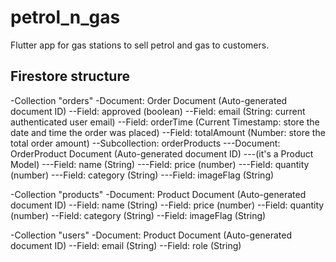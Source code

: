 # petrol_n_gas

Flutter app for gas stations to sell petrol and gas to customers.

## Firestore structure

-Collection "orders"
-Document: Order Document (Auto-generated document ID)
--Field: approved (boolean)
--Field: email (String: current authenticated user email)
--Field: orderTime (Current Timestamp: store the date and time the order was placed)
--Field: totalAmount (Number: store the total order amount)
--Subcollection: orderProducts
---Document: OrderProduct Document (Auto-generated document ID)
---(it's a Product Model)
---Field: name (String)
---Field: price (number)
---Field: quantity (number)
---Field: category (String)
---Field: imageFlag (String)

-Collection "products"
-Document: Product Document (Auto-generated document ID)
--Field: name (String)
--Field: price (number)
--Field: quantity (number)
--Field: category (String)
--Field: imageFlag (String)

-Collection "users"
-Document: Product Document (Auto-generated document ID)
--Field: email (String)
--Field: role (String)
